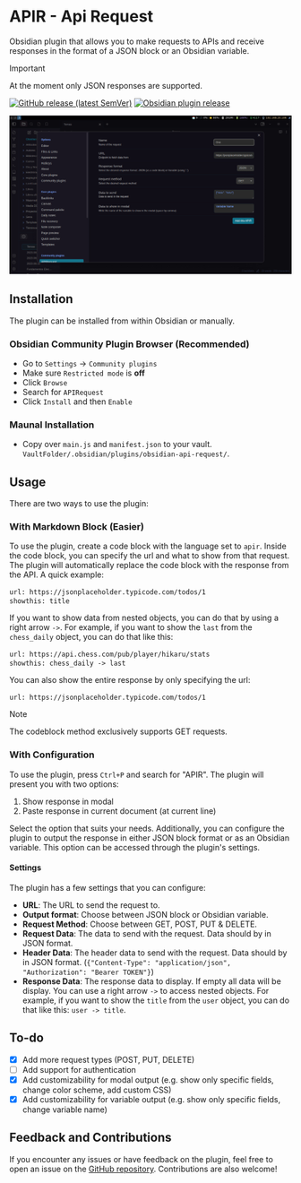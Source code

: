 # APIR - Api Request

Obsidian plugin that allows you to make requests to APIs and receive responses in the format of a JSON block or an Obsidian variable.

> [!IMPORTANT]
> 
> At the moment only JSON responses are supported.

[![GitHub release (latest SemVer)](https://img.shields.io/github/v/release/rooyca/obsidian-api-request?logo=github&color=ee8449&style=flat-square)](https://github.com/rooyca/obsidian-api-request/releases/latest)
[![Obsidian plugin release](https://img.shields.io/badge/Obsidian%20plugin%20release-purple?logo=obsidian&style=flat-square)](https://obsidian.md/plugins?id=api-request)

![conf_img](apir.gif)

## Installation

The plugin can be installed from within Obsidian or manually.

### Obsidian Community Plugin Browser (Recommended)

- Go to `Settings` -> `Community plugins`
- Make sure `Restricted mode` is **off**
- Click `Browse`
- Search for `APIRequest`
- Click `Install` and then `Enable`

### Maunal Installation

- Copy over `main.js` and `manifest.json` to your vault. `VaultFolder/.obsidian/plugins/obsidian-api-request/`.

## Usage

There are two ways to use the plugin:

### With Markdown Block (Easier)

To use the plugin, create a code block with the language set to `apir`. Inside the code block, you can specify the url and what to show from that request. The plugin will automatically replace the code block with the response from the API. A quick example:

```apir
url: https://jsonplaceholder.typicode.com/todos/1
showthis: title
```

If you want to show data from nested objects, you can do that by using a right arrow `->`. For example, if you want to show the `last` from the `chess_daily` object, you can do that like this:

```apir
url: https://api.chess.com/pub/player/hikaru/stats
showthis: chess_daily -> last
```

You can also show the entire response by only specifying the url:

```apir
url: https://jsonplaceholder.typicode.com/todos/1
```

> [!NOTE]
>
>  The codeblock method exclusively supports GET requests.

### With Configuration

To use the plugin, press `Ctrl+P` and search for "APIR". The plugin will present you with two options:

1. Show response in modal
2. Paste response in current document (at current line)

Select the option that suits your needs. Additionally, you can configure the plugin to output the response in either JSON block format or as an Obsidian variable. This option can be accessed through the plugin's settings.

#### Settings

The plugin has a few settings that you can configure:

- **URL**: The URL to send the request to.
- **Output format**: Choose between JSON block or Obsidian variable.
- **Request Method**: Choose between GET, POST, PUT & DELETE.
- **Request Data**: The data to send with the request. Data should by in JSON format.
- **Header Data**: The header data to send with the request. Data should by in JSON format. (`{"Content-Type": "application/json", "Authorization": "Bearer TOKEN"}`)
- **Response Data**: The response data to display. If empty all data will be display. You can use a right arrow `->` to access nested objects. For example, if you want to show the `title` from the `user` object, you can do that like this: `user -> title`.

## To-do

- [x] Add more request types (POST, PUT, DELETE)
- [ ] Add support for authentication
- [x] Add customizability for modal output (e.g. show only specific fields, change color scheme, add custom CSS)
- [x] Add customizability for variable output (e.g. show only specific fields, change variable name)

## Feedback and Contributions

If you encounter any issues or have feedback on the plugin, feel free to open an issue on the [GitHub repository](https://github.com/Rooyca/obsidian-api-request). Contributions are also welcome!
